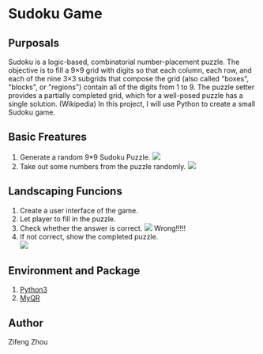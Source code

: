 Sudoku Game
====

Purposals
----
Sudoku is a logic-based, combinatorial number-placement puzzle. The objective is to fill a 9×9 grid with digits so that each column, each row, and each of the nine 3×3 subgrids that compose the grid (also called "boxes", "blocks", or "regions") contain all of the digits from 1 to 9. The puzzle setter provides a partially completed grid, which for a well-posed puzzle has a single solution. (Wikipedia) In this project, I will use Python to create a small Sudoku game.


Basic Freatures
---
1. Generate a random 9*9 Sudoku Puzzle. ![](https://upload.wikimedia.org/wikipedia/commons/thumb/3/31/Sudoku-by-L2G-20050714_solution.svg/250px-Sudoku-by-L2G-20050714_solution.svg.png)<br>
2. Take out some numbers from the puzzle randomly.  ![](https://upload.wikimedia.org/wikipedia/commons/thumb/f/ff/Sudoku-by-L2G-20050714.svg/250px-Sudoku-by-L2G-20050714.svg.png)<br>

Landscaping Funcions
---
1. Create a user interface of the game. <br>
2. Let player to fill in the puzzle. <br>
2. Check whether the answer is correct. ![](http://www.sudoku-puzzles.org/Inorrect.png) Wrong!!!!!<br>
3. If not correct, show the completed puzzle.<br>
![](https://github.com/sylnsfar/qrcode/blob/master/example/zootopia_qrcode.gif?raw=true)<br>

Environment and Package
----
1. [Python3](https://www.python.org/downloads/release/python-372/)<br>
2. [MyQR](https://pypi.org/project/MyQR/)<br>

Author
---
Zifeng Zhou
